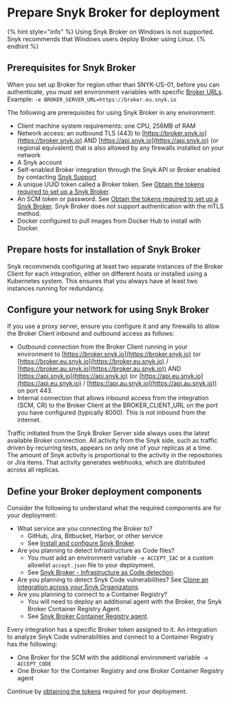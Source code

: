 # Prepare Snyk Broker for deployment

{% hint style="info" %}
Using Snyk Broker on Windows is not supported. Snyk recommends that Windows users deploy Broker using Linux.
{% endhint %}

## Prerequisites for Snyk Broker

When you set up Broker for region other than SNYK-US-01, before you can authenticate, you must set environment variables with specific [Broker URLs](../../../../working-with-snyk/regional-hosting-and-data-residency.md#broker-urls).\
Example: `-e BROKER_SERVER_URL=https://broker.eu.snyk.io`

The following are prerequisites for using Snyk Broker in any environment:

* Client machine system requirements: one CPU, 256MB of RAM
* Network access: an outbound TLS (443) to [https://broker.snyk.io](https://broker.snyk.io) AND [https://api.snyk.io](https://api.snyk.io) (or regional equivalent) that is also allowed by any firewalls installed on your network
* A Snyk account
* Self-enabled Broker integration through the Snyk API or Broker enabled by contacting [Snyk Support](https://support.snyk.io)
* A unique UUID token called a Broker token. See [Obtain the tokens required to set up a Snyk Broker](obtain-the-tokens-required-to-set-up-snyk-broker.md).
* An SCM token or password. See [Obtain the tokens required to set up a Snyk Broker](obtain-the-tokens-required-to-set-up-snyk-broker.md). Snyk Broker does not support authentication with the mTLS method.
* Docker configured to pull images from Docker Hub to install with Docker.

## Prepare hosts for installation of Snyk Broker

Snyk recommends configuring at least two separate instances of the Broker Client for each integration, either on different hosts or installed using a Kubernetes system. This ensures that you always have at least two instances running for redundancy.

## Configure your network for using Snyk Broker

If you use a proxy server, ensure you configure it and any firewalls to allow the Broker Client inbound and outbound access as follows:

* Outbound connection from the Broker Client running in your environment to [https://broker.snyk.io](https://broker.snyk.io) (or [https://broker.eu.snyk.io](https://broker.eu.snyk.io) / [https://broker.au.snyk.io](https://broker.au.snyk.io)) AND [https://api.snyk.io](https://api.snyk.io) (or [https://api.eu.snyk.io](https://api.eu.snyk.io) / [https://api.au.snyk.io](https://api.au.snyk.io)) on port 443.
* Internal connection that allows inbound access from the integration (SCM, CR) to the Broker Client at the BROKER\_CLIENT\_URL on the port you have configured (typically 8000). This is not inbound from the internet.

Traffic initiated from the Snyk Broker Server side always uses the latest available Broker connection. All activity from the Snyk side, such as traffic driven by recurring tests, appears on only one of your replicas at a time. The amount of Snyk activity is proportional to the activity in the repositories or Jira items. That activity generates webhooks, which are distributed across all replicas.

## **Define your Broker deployment components**

Consider the following to understand what the required components are for your deployment:

* What service are you connecting the Broker to?
  * GitHub, Jira, Bitbucket, Harbor, or other service
  * See [Install and configure Snyk Broker](../install-and-configure-snyk-broker/).
* Are you planning to detect Infrastructure as Code files?
  * You must add an environment variable `-e ACCEPT_IAC` or a custom allowlist `accept.json` file to your deployment.
  * See [Snyk Broker - Infrastructure as Code detection](../snyk-broker-infrastructure-as-code-detection.md).
* Are you planning to detect Snyk Code vulnerabilities? See [Clone an integration across your Snyk Organizatons](../clone-an-integration-across-your-snyk-organizations.md).
* Are you planning to connect to a Container Registry?
  * You will need to deploy an additional agent with the Broker, the Snyk Broker Container Registry Agent.
  * See [Snyk Broker Container Registry agent](../../snyk-broker-container-registry-agent/).

Every integration has a specific Broker token assigned to it. An integration to analyze Snyk Code vulnerabilities and connect to a Container Registry has the following:

* One Broker for the SCM with the additional environment variable `-e ACCEPT_CODE`
* One Broker for the Container Registry and one Broker Container Registry agent

Continue by [obtaining the tokens](obtain-the-tokens-required-to-set-up-snyk-broker.md) required for your deployment.
